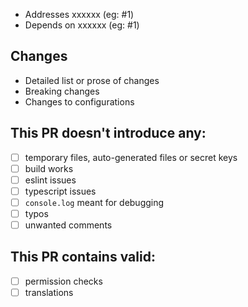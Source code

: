 - Addresses xxxxxx (eg: #1)
- Depends on xxxxxx (eg: #1)

## Changes

* Detailed list or prose of changes
* Breaking changes
* Changes to configurations

## This PR doesn't introduce any:

- [ ] temporary files, auto-generated files or secret keys
- [ ] build works
- [ ] eslint issues
- [ ] typescript issues
- [ ] `console.log` meant for debugging
- [ ] typos
- [ ] unwanted comments

## This PR contains valid:

- [ ] permission checks
- [ ] translations
